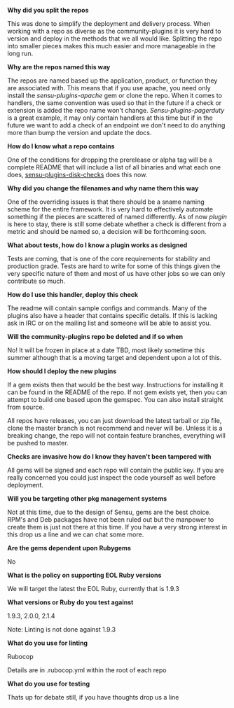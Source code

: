 **Why did you split the repos**

This was done to simplify the deployment and delivery process.  When working with a repo as diverse as the community-plugins it is very hard to version and deploy in the methods that we all would like.  Splitting the repo into smaller pieces makes this much easier and more manageable in the long run.

**Why are the repos named this way**

The repos are named based up the application, product, or function they are associated with.  This means that if you use apache, you need only install the *sensu-plugins-apache* gem or clone the repo.  When it comes to handlers, the same convention was used so that in the future if a check or extension is added the repo name won't change.  *Sensu-plugins-pagerduty* is a great example, it may only contain handlers at this time but if in the future we want to add a check of an endpoint we don't need to do anything more than bump the version and update the docs.

**How do I know what a repo contains**

One of the conditions for dropping the prerelease or alpha tag will be a complete README that will include a list of all binaries and what each one does, [sensu-plugins-disk-checks][1] does this now.

**Why did you change the filenames and why name them this way**

One of the overriding issues is that there should be a sname naming scheme for the entire framework.  It is very hard to effectively automate something if the pieces are scattered of named differently.  As of now *plugin* is here to stay, there is still some debate whether a check is different from a metric and should be named so, a decision will be forthcoming soon.

**What about tests, how do I know a plugin works as designed**

Tests are coming, that is one of the core requirements for stability and production grade.  Tests are hard to write for some of this things given the very specific nature of them and most of us have other jobs so we can only contribute so much.

**How do I use this handler, deploy this check**

The readme will contain sample configs and commands.  Many of the plugins also have a header that contains specific details.  If this is lacking ask in IRC or on the mailing list and someone will be able to assist you.

**Will the community-plugins repo be deleted and if so when**

No!  It will be frozen in place at a date TBD, most likely sometime this summer although that is a moving target and dependent upon a lot of this.

**How should I deploy the new plugins**

If a gem exists then that would be the best way.  Instructions for installing it can be found in the README of the repo.  If not gem exists yet, then you can attempt to build one based upon the gemspec.  You can also install straight from source.

All repos have releases, you can just download the latest tarball or zip file, clone the master branch is not recommend and never will be.  Unless it is a breaking change, the repo will not contain feature branches, everything will be pushed to master.

**Checks are invasive how do I know they haven't been tampered with**

All gems will be signed and each repo will contain the public key.  If you are really concerned you could just inspect the code yourself as well before deployment.

**Will you be targeting other pkg management systems**

Not at this time, due to the design of Sensu, gems are the best choice.  RPM's and Deb packages have not been ruled out but the manpower to create them is just not there at this time.  If you have a very strong interest in this drop us a line and we can chat some more.

**Are the gems dependent upon Rubygems**

No

**What is the policy on supporting EOL Ruby versions**

We will target the latest the EOL Ruby, currently that is 1.9.3

**What versions or Ruby do you test against**

1.9.3, 2.0.0, 2.1.4

Note: Linting is not done against 1.9.3

**What do you use for linting**

Rubocop

Details are in .rubocop.yml within the root of each repo

**What do you use for testing**

Thats up for debate still, if you have thoughts drop us a line



[1]: https://github.com/sensu-plugins/sensu-plugins-disk-checks

